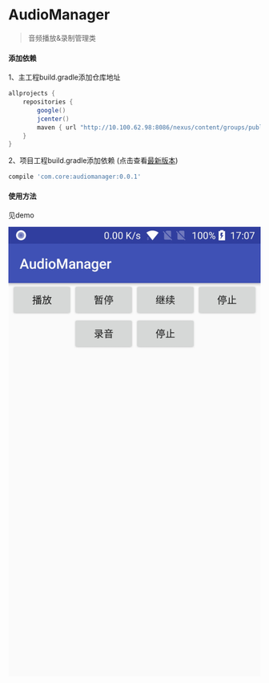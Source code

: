 # AudioManager
> 音频播放&录制管理类

#### 添加依赖

1、主工程build.gradle添加仓库地址
``` gradle
allprojects {
    repositories {
        google()
        jcenter()
        maven { url "http://10.100.62.98:8086/nexus/content/groups/public" }
    }
}
```

2、项目工程build.gradle添加依赖 (点击查看[最新版本](http://10.100.62.98:8086/nexus/#nexus-search;gav~com.core~audiomanager~~~))
``` gradle
compile 'com.core:audiomanager:0.0.1'
```

#### 使用方法

见demo

![](images/audio.jpg)